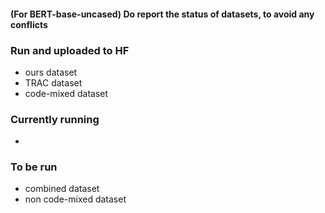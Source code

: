 
#### (For BERT-base-uncased) Do report the status of datasets, to avoid any conflicts ####

### Run and uploaded to HF ###
* ours dataset
* TRAC dataset
* code-mixed dataset
### Currently running ###
* 
### To be run ###
* combined dataset
* non code-mixed dataset

